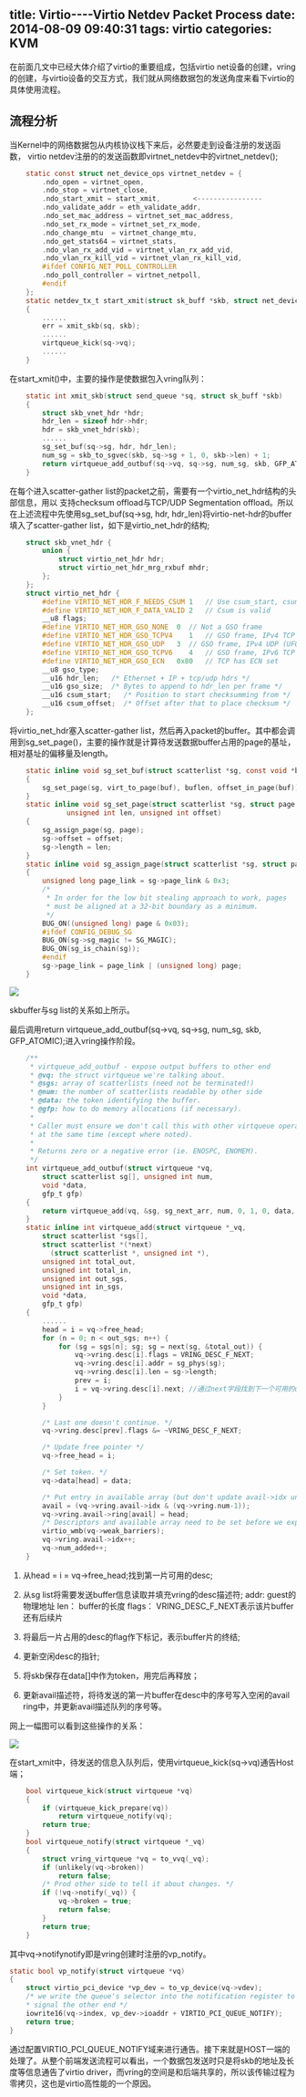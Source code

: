 title: Virtio----Virtio Netdev Packet Process
date: 2014-08-09 09:40:31
tags: virtio
categories: KVM
---
在前面几文中已经大体介绍了virtio的重要组成，包括virtio net设备的创建，vring的创建，与virtio设备的交互方式，我们就从网络数据包的发送角度来看下virtio的具体使用流程。

<!--more-->

## 流程分析
当Kernel中的网络数据包从内核协议栈下来后，必然要走到设备注册的发送函数， virtio netdev注册的的发送函数即virtnet_netdev中的virtnet_netdev();
```c
	static const struct net_device_ops virtnet_netdev = {
		.ndo_open = virtnet_open,
		.ndo_stop = virtnet_close,
		.ndo_start_xmit = start_xmit,        <----------------
		.ndo_validate_addr = eth_validate_addr,
		.ndo_set_mac_address = virtnet_set_mac_address,
		.ndo_set_rx_mode = virtnet_set_rx_mode,
		.ndo_change_mtu	 = virtnet_change_mtu,
		.ndo_get_stats64 = virtnet_stats,
		.ndo_vlan_rx_add_vid = virtnet_vlan_rx_add_vid,
		.ndo_vlan_rx_kill_vid = virtnet_vlan_rx_kill_vid,
		#ifdef CONFIG_NET_POLL_CONTROLLER
	 	.ndo_poll_controller = virtnet_netpoll,
		#endif
	};
	static netdev_tx_t start_xmit(struct sk_buff *skb, struct net_device *dev)
	{
		......
	    err = xmit_skb(sq, skb);  
		......
	    virtqueue_kick(sq->vq);
		......
	}
```
在start_xmit()中，主要的操作是使数据包入vring队列：
```c
	static int xmit_skb(struct send_queue *sq, struct sk_buff *skb)
	{
	    struct skb_vnet_hdr *hdr;
	    hdr_len = sizeof hdr->hdr;
	    hdr = skb_vnet_hdr(skb);
	    ......
	    sg_set_buf(sq->sg, hdr, hdr_len);
	  	num_sg = skb_to_sgvec(skb, sq->sg + 1, 0, skb->len) + 1;
	    return virtqueue_add_outbuf(sq->vq, sq->sg, num_sg, skb, GFP_ATOMIC);
	}
```
在每个进入scatter-gather list的packet之前，需要有一个virtio_net_hdr结构的头部信息，用以
支持checksum offload与TCP/UDP Segmentation offload。所以在上述流程中先使用sg_set_buf(sq->sg, hdr, hdr_len)将virtio-net-hdr的buffer填入了scatter-gather list，如下是virtio_net_hdr的结构;
```c
	struct skb_vnet_hdr {
		union {
			struct virtio_net_hdr hdr;
			struct virtio_net_hdr_mrg_rxbuf mhdr;
		};
	};
	struct virtio_net_hdr {
		#define VIRTIO_NET_HDR_F_NEEDS_CSUM	1	// Use csum_start, csum_offset
		#define VIRTIO_NET_HDR_F_DATA_VALID	2	// Csum is valid
	 	__u8 flags;
		#define VIRTIO_NET_HDR_GSO_NONE	 0	// Not a GSO frame
		#define VIRTIO_NET_HDR_GSO_TCPV4	1	// GSO frame, IPv4 TCP (TSO)
		#define VIRTIO_NET_HDR_GSO_UDP	 3	// GSO frame, IPv4 UDP (UFO)
		#define VIRTIO_NET_HDR_GSO_TCPV6	4	// GSO frame, IPv6 TCP
		#define VIRTIO_NET_HDR_GSO_ECN	 0x80	// TCP has ECN set
	 	__u8 gso_type;
	 	__u16 hdr_len;	 /* Ethernet + IP + tcp/udp hdrs */
	 	__u16 gso_size;	 /* Bytes to append to hdr_len per frame */
	 	__u16 csum_start;	/* Position to start checksumming from */
	 	__u16 csum_offset;	/* Offset after that to place checksum */
	};
```
将virtio_net_hdr塞入scatter-gather list，然后再入packet的buffer。其中都会调用到sg_set_page()，主要的操作就是计算待发送数据buffer占用的page的基址，相对基址的偏移量及length。
```c
	static inline void sg_set_buf(struct scatterlist *sg, const void *buf, unsigned int buflen)
	{
	 	sg_set_page(sg, virt_to_page(buf), buflen, offset_in_page(buf));
	}
	static inline void sg_set_page(struct scatterlist *sg, struct page *page,
	          unsigned int len, unsigned int offset)
	{
	 	sg_assign_page(sg, page);
	 	sg->offset = offset;
	 	sg->length = len;
	}
	static inline void sg_assign_page(struct scatterlist *sg, struct page *page)
	{
	 	unsigned long page_link = sg->page_link & 0x3;
		/*
		 * In order for the low bit stealing approach to work, pages
		 * must be aligned at a 32-bit boundary as a minimum.
		 */
		BUG_ON((unsigned long) page & 0x03);
		#ifdef CONFIG_DEBUG_SG
		BUG_ON(sg->sg_magic != SG_MAGIC);
		BUG_ON(sg_is_chain(sg));
		#endif
		sg->page_link = page_link | (unsigned long) page;
	}
```
![](http://7lrywd.com1.z0.glb.clouddn.com/5.PNG)

skbuffer与sg list的关系如上所示。

最后调用return virtqueue_add_outbuf(sq->vq, sq->sg, num_sg, skb, GFP_ATOMIC);进入vring操作阶段。
```c
	/**
	 * virtqueue_add_outbuf - expose output buffers to other end
	 * @vq: the struct virtqueue we're talking about.
	 * @sgs: array of scatterlists (need not be terminated!)
	 * @num: the number of scatterlists readable by other side
	 * @data: the token identifying the buffer.
	 * @gfp: how to do memory allocations (if necessary).
	 *
	 * Caller must ensure we don't call this with other virtqueue operations
	 * at the same time (except where noted).
	 *
	 * Returns zero or a negative error (ie. ENOSPC, ENOMEM).
	 */
	int virtqueue_add_outbuf(struct virtqueue *vq,
	    struct scatterlist sg[], unsigned int num,
	    void *data,
	    gfp_t gfp)
	{
	 	return virtqueue_add(vq, &sg, sg_next_arr, num, 0, 1, 0, data, gfp);
	}
	static inline int virtqueue_add(struct virtqueue *_vq,
	    struct scatterlist *sgs[],
	    struct scatterlist *(*next)
	      (struct scatterlist *, unsigned int *),
	    unsigned int total_out,
	    unsigned int total_in,
	    unsigned int out_sgs,
	    unsigned int in_sgs,
	    void *data,
	    gfp_t gfp)
	{
    	......
		head = i = vq->free_head;
    	for (n = 0; n < out_sgs; n++) {
  			for (sg = sgs[n]; sg; sg = next(sg, &total_out)) {
   				vq->vring.desc[i].flags = VRING_DESC_F_NEXT;
   				vq->vring.desc[i].addr = sg_phys(sg);
   				vq->vring.desc[i].len = sg->length;
   				prev = i;
   				i = vq->vring.desc[i].next; //通过next字段找到下一个可用的desc
  			}
 		}

    	/* Last one doesn't continue. */
 		vq->vring.desc[prev].flags &= ~VRING_DESC_F_NEXT; 

		/* Update free pointer */
 		vq->free_head = i;

    	/* Set token. */
 		vq->data[head] = data;

    	/* Put entry in available array (but don't update avail->idx until they do sync). */
 		avail = (vq->vring.avail->idx & (vq->vring.num-1));
 		vq->vring.avail->ring[avail] = head;
 		/* Descriptors and available array need to be set before we expose the new available array entries. */
 		virtio_wmb(vq->weak_barriers);
 		vq->vring.avail->idx++;
 		vq->num_added++;
	}
```
1. 从head = i = vq->free_head;找到第一片可用的desc;
2. 从sg list将需要发送buffer信息读取并填充vring的desc描述符;
	addr: guest的物理地址
	len： buffer的长度
	flags： VRING_DESC_F_NEXT表示该片buffer还有后续片

3. 将最后一片占用的desc的flag作下标记，表示buffer片的终结;

4. 更新空闲desc的指针;

5. 将skb保存在data[]中作为token，用完后再释放；

6. 更新avail描述符，将待发送的第一片buffer在desc中的序号写入空闲的avail ring中，并更新avail描述队列的序号等。

网上一幅图可以看到这些操作的关系：

![](http://7lrywd.com1.z0.glb.clouddn.com/6.PNG)

在start_xmit中，待发送的信息入队列后，使用virtqueue_kick(sq->vq)通告Host端；
```c
	bool virtqueue_kick(struct virtqueue *vq)
	{
	 	if (virtqueue_kick_prepare(vq))
	  		return virtqueue_notify(vq);
	 	return true;
	}
	bool virtqueue_notify(struct virtqueue *_vq)
	{
	 	struct vring_virtqueue *vq = to_vvq(_vq);
	 	if (unlikely(vq->broken))
	  		return false;
	 	/* Prod other side to tell it about changes. */
	 	if (!vq->notify(_vq)) {
	  		vq->broken = true;
	  		return false;
	 	}
	 	return true;
	}
```
其中vq->notifynotify即是vring创建时注册的vp_notify。
```c
static bool vp_notify(struct virtqueue *vq)
{
 	struct virtio_pci_device *vp_dev = to_vp_device(vq->vdev);
 	/* we write the queue's selector into the notification register to
  	* signal the other end */
 	iowrite16(vq->index, vp_dev->ioaddr + VIRTIO_PCI_QUEUE_NOTIFY);
 	return true;
}
```
通过配置VIRTIO_PCI_QUEUE_NOTIFY域来进行通告。接下来就是HOST一端的处理了。从整个前端发送流程可以看出，一个数据包发送时只是将skb的地址及长度等信息通告了virtio driver，而vring的空间是和后端共享的，所以该传输过程为零拷贝，这也是virtio高性能的一个原因。